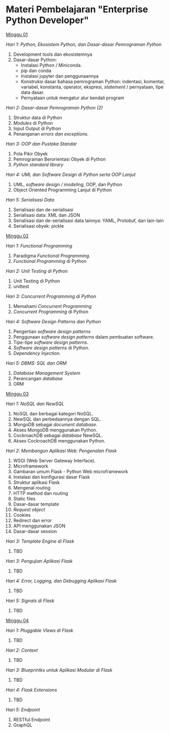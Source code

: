 # Materi Pembelajaran "Enterprise Python Developer"

[Minggu 01](isi/01.md)

*Hari 1: Python, Ekosistem Python, dan Dasar-dasar Pemrograman Python*

1. Development tools dan ekosistemnya
2. Dasar-dasar Python: 
    * Instalasi Python / Miniconda.
    * pip dan conda
    * Instalasi jupyter dan penggunaannya
    * Konstruksi dasar bahasa pemrograman Python: indentasi, komentar, variabel, konstanta, operator, ekspresi, *statement* / pernyataan, tipe data dasar. 
    * Pernyataan untuk mengatur alur kendali program

*Hari 2: Dasar-dasar Pemrograman Python (2)*

1. Struktur data di Python
2. *Modules* di Python
3. Input Output di Python
4. Penanganan *errors dan exceptions*.

*Hari 3: OOP dan Pustaka Standar*

1. Pola Pikir Obyek
2. Pemrograman Berorientasi Obyek di Python
3. *Python standard library*

*Hari 4: UML dan Software Design di Python serta OOP Lanjut*

1. UML, *software design / modeling*, OOP, dan Python
2. Object Oriented Programming Lanjut di Python

*Hari 5: Serialisasi Data*

1. Serialisasi dan de-serialisasi
2. Serialisasi data: XML dan JSON
3. Serialisasi dan de-serialisasi data lainnya: YAML, Protobuf, dan lain-lain
4. Serialisasi obyek: pickle

[Minggu 02](isi/02.md)

*Hari 1: Functional Programming*

1. Paradigma *Functional Programming*.
2. *Functional Programming* di Python

*Hari 2: Unit Testing di Python*

1. Unit Testing di Python
2. unittest

*Hari 3: Concurrent Programming di Python*

1. Memahami *Concurrent Programming*
2. *Concurrent Programming* di Python

*Hari 4: Software Design Patterns dan Python*

1. Pengertian *software design patterns*
2. Penggunaan *software design patterns* dalam pembuatan software.
3. Tipe-tipe *software design patterns*.
4. *Software design patterns* di Python.
5. *Dependency Injection*.

*Hari 5: DBMS: SQL dan ORM*

1. *Database Management System*
2. Perancangan *database*
4. ORM

[Minggu 03](isi/03.md)

*Hari 1: NoSQL dan NewSQL*

1. NoSQL dan berbagai kategori NoSQL.
2. NewSQL dan perbedaannya dengan SQL.
3. MongoDB sebagai *document database*.
4. Akses MongoDB menggunakan Python.
5. CockroachDB sebagai *database* NewSQL.
6. Akses CockroachDB menggunakan Python.

*Hari 2: Membangun Aplikasi Web: Pengenalan Flask*

1. WSGI (Web Server Gateway Interface).
2. Microframework
3. Gambaran umum Flask - Python Web microframework
4. Instalasi dan konfigurasi dasar Flask
5. Struktur aplikasi Flask
6. Mengenal routing
7. HTTP method dan routing
8. Static files
9. Dasar-dasar template
10. *Request object*
11. Cookies
12. Redirect dan error
13. API menggunakan JSON
14. Dasar-dasar session

*Hari 3: Template Engine di Flask*

1. TBD 

*Hari 3: Pengujian Aplikasi Flask*

1. TBD

*Hari 4: Error, Logging, dan Debugging Aplikasi Flask*

1. TBD

*Hari 5: Signals di Flask*

1. TBD

[Minggu 04](isi/04.md)

*Hari 1: Pluggable VIews di Flask*

1. TBD

*Hari 2: Context*

1. TBD

*Hari 3: Blueprintks untuk Aplikasi Modular di Flask*

1. TBD

*Hari 4: Flask Extensions*

1. TBD

*Hari 5: Endpoint* 

1. RESTful Endpoint
2. GraphQL


